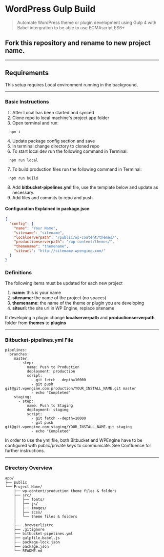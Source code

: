 # WordPress Gulp Build
> Automate WordPress theme or plugin development using Gulp 4 with Babel intergration to be able to use ECMAscript ES6+

## Fork this repository and rename to new project name.

---

## Requirements
This setup requires Local environment running in the background.

---

### Basic Instructions
1. After Local has been started and synced
2. Clone repo to local machine's project app folder
3. Open terminal and run:
```
  npm i
```
4. Update package config section and save
5. In terminal change directory to cloned repo
6. To start local dev run the following command in Terminal:
```
  npm run local
```
7. To build production files run the following command in Terminal:
```
  npm run build
```
8. Add **bitbucket-pipelines.yml** file, use the template below and update as necessary.
9. Add files and commits to repo and push

#### Configuration Explained in package.json
```json
{
  "config": {
    "name": "Your Name",
    "sitename": "sitename",
    "localserverpath": "/public/wp-content/themes/",
    "productionserverpath": "/wp-content/themes/",
    "themename": "themename",
    "siteurl": "http://sitename.wpengine.com/"
  }
}
```
### Definitions
The following items must be updated for each new project

1. **name:** this is your name
2. **sitename:** the name of the project (no spaces)
3. **themename:** the name of the theme or plugin you are developing
4. **siteurl:** the site url in WP Engine, replace sitename

If developing a plugin change **localserverpath** and **productionserverpath** folder from **themes** to **plugins**

---

### Bitbucket-pipelines.yml File
```
pipelines:
  branches:
    master:
      - step:
          name: Push to Production
          deployment: production
          script:
            - git fetch --depth=10000
            - git push git@git.wpengine.com:production/YOUR_INSTALL_NAME.git master
            - echo "Completed"
    staging:
      - step:
          name: Push to Staging
          deployment: staging
          script:
            - git fetch --depth=10000
            - git push git@git.wpengine.com:staging/YOUR_INSTALL_NAME.git staging
            - echo "Completed"
```

In order to use the yml file, both Bitbucket and WPEngine have to be configured with public/private keys to communicate. See Confluence for further instructions.

---

### Directory Overview
```
app/
├── public
└── Project Name/
    ├── wp-content/production theme files & folders
    ├── src/
    │   ├── fonts/
    │   ├── js/
    │   ├── images/
    │   ├── scss/
    │   └── theme files & folders
    |
    ├── .browserlistrc
    ├── .gitignore
    ├── bitbucket-pipelines.yml
    ├── gulpfile.babel.js
    ├── package-lock.json
    ├── package.json
    └── README.md
```